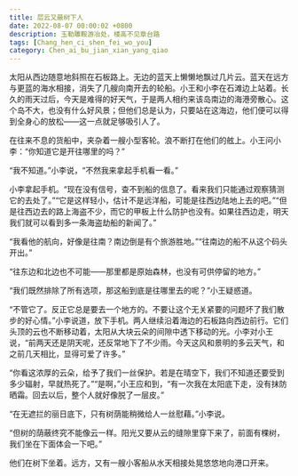 ```yaml
---
title: 层云又蔽树下人
date: 2022-08-07 00:00:02 +0800 
description: 玉勒雕鞍游冶处，楼高不见章台路
tags: [Chang_hen_ci_shen_fei_wo_you]
category: Chen_ai_bu_jian_xian_yang_qiao
---
```

太阳从西边随意地斜照在石板路上。无边的蓝天上懒懒地飘过几片云。蓝天在远方与更蓝的海水相接，消失了几艘向南开去的轮船。小王和小李在石滩边上站着。长久的雨天过后，今天是难得的好天气，于是两人相约来该岛南边的海港旁散心。这个岛不大，也没有什么好风景；但他们总是认为，只要站在这海边，他们便可以得到全身心的放松——这一点就足够吸引人了。  

在往来不息的货船中，夹杂着一艘小型客轮。浪不断打在他们的舷上。小王问小李：“你知道它是开往哪里的吗？”

“我不知道。”小李说，“不然我来拿起手机看一看。”   

小李拿起手机。“现在没有信号，查不到船的信息了。看来我们只能通过观察猜测它的去处了。”“它是这样轻小，估计不是远洋船，可能是往西边陆地上去的吧。”“但是往西边去的路上海盗不少，而它的甲板上什么防护也没有。如果往西边走，明天我们就可以看到多一条海盗劫船的新闻了。”

“我看他的航向，好像是往南？南边倒是有个旅游胜地。”“往南边的船不从这个码头开出。”

“往东边和北边也不可能——那里都是原始森林，也没有可供停留的地方。”  

“我们既然排除了所有选项，那这船到底是往哪里去的呢？”小王疑惑道。

“不管它了。反正它总是要去一个地方的。不要让这个无关紧要的问题坏了我们散步的好心情。”小李说道，放下手机。两人继续沿着海边的石板路向西边前行。它们头顶的云也不断移动着，太阳从大块云朵的间隙中透下移动的光。小李对小王说，“前两天还是阴天呢，还反常地下了不少雨。今天这风和景明的多云天气，和之前几天相比，显得可爱了许多。”

“你看这浓厚的云朵，给予了我们一丝保护。若是在晴空下，我们不知道还要受到多少辐射，早就热死了。”“是啊，”小王应和到，“有一次我在太阳底下走，没有抹防晒霜。回去以后，整个人就好像脱了一层皮。”

“在无遮拦的丽日底下，只有树荫能稍微给人一丝慰藉。”小李说。

“但树的荫蔽终究不能像云一样。阳光又要从云的缝隙里穿下来了，前面有棵树，我们坐在下面体会一下吧。”

他们在树下坐着。远方，又有一艘小客船从水天相接处晃悠悠地向港口开来。
